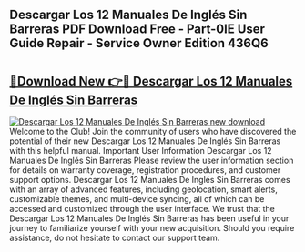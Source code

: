 ## Descargar Los 12 Manuales De Inglés Sin Barreras PDF Download Free - Part-0lE User Guide Repair - Service Owner Edition 436Q6

# <h2><a href="http://bc369.oget.top/?id=Descargar+Los+12+Manuales+De+Ingl%c3%a9s+Sin+Barreras">🔗Download New 👉🔴 Descargar Los 12 Manuales De Inglés Sin Barreras</a></h2>

[![Descargar Los 12 Manuales De Inglés Sin Barreras new download](https://i.imgur.com/5g1atiW.png)](http://bc369.oget.top/?id=Descargar+Los+12+Manuales+De+Ingl%c3%a9s+Sin+Barreras)
Welcome to the Club! Join the community of users who have discovered the potential of their new Descargar Los 12 Manuales De Inglés Sin Barreras with this helpful manual. Important User Information Descargar Los 12 Manuales De Inglés Sin Barreras Please review the user information section for details on warranty coverage, registration procedures, and customer support options. Descargar Los 12 Manuales De Inglés Sin Barreras comes with an array of advanced features, including geolocation, smart alerts, customizable themes, and multi-device syncing, all of which can be accessed and customized through the user interface. We trust that the Descargar Los 12 Manuales De Inglés Sin Barreras has been useful in your journey to familiarize yourself with your new acquisition. Should you require assistance, do not hesitate to contact our support team.
